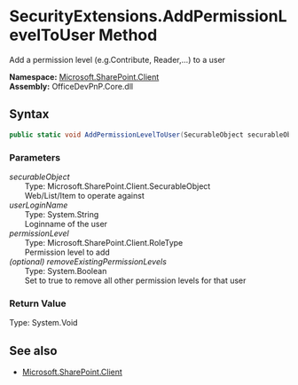 # SecurityExtensions.AddPermissionLevelToUser Method  
Add a permission level (e.g.Contribute, Reader,...) to a user  

**Namespace:** [Microsoft.SharePoint.Client](Microsoft.SharePoint.Client.md)  
**Assembly:** OfficeDevPnP.Core.dll  
## Syntax
```C#
public static void AddPermissionLevelToUser(SecurableObject securableObject, String userLoginName, RoleType permissionLevel, Boolean removeExistingPermissionLevels)
```
### Parameters
*securableObject*  
&emsp;&emsp;Type: Microsoft.SharePoint.Client.SecurableObject  
&emsp;&emsp;Web/List/Item to operate against  
*userLoginName*  
&emsp;&emsp;Type: System.String  
&emsp;&emsp;Loginname of the user  
*permissionLevel*  
&emsp;&emsp;Type: Microsoft.SharePoint.Client.RoleType  
&emsp;&emsp;Permission level to add  
*(optional) removeExistingPermissionLevels*  
&emsp;&emsp;Type: System.Boolean  
&emsp;&emsp;Set to true to remove all other permission levels for that user  
### Return Value
Type: System.Void  

## See also
- [Microsoft.SharePoint.Client](Microsoft.SharePoint.Client.md)
